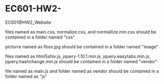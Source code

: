 # EC601-HW2-
EC601@HW2_Website

files named as main.css, normalize.css, and normallize.min.css should be contained in a folder named "css"

picturre named as floor.jpg should be contained in a folder named "image"

files named as html5shiv.js, jquery-1.10.1.min.js, jquery.easytabs.min.js, jquery.hashchange.min.js should be contained in a folder named "vendor"

file named as main.js and folder named as vendor should be contained in a folder named as "js"

